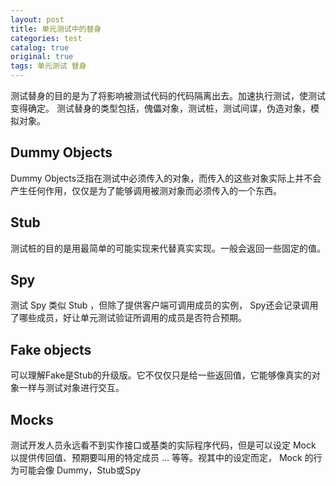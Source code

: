 ```yaml
---
layout: post
title: 单元测试中的替身
categories: test
catalog: true
original: true
tags: 单元测试 替身
---
```


测试替身的目的是为了将影响被测试代码的代码隔离出去。加速执行测试，使测试变得确定。
测试替身的类型包括，傀儡对象，测试桩，测试间谍，伪造对象，模拟对象。

Dummy Objects
------
Dummy Objects泛指在测试中必须传入的对象，而传入的这些对象实际上并不会产生任何作用，仅仅是为了能够调用被测对象而必须传入的一个东西。

Stub
------
测试桩的目的是用最简单的可能实现来代替真实实现。一般会返回一些固定的值。

Spy
------
测试 Spy 类似 Stub ，但除了提供客户端可调用成员的实例， Spy还会记录调用了哪些成员，好让单元测试验证所调用的成员是否符合预期。

Fake objects
------
可以理解Fake是Stub的升级版。它不仅仅只是给一些返回值，它能够像真实的对象一样与测试对象进行交互。

Mocks
------
测试开发人员永远看不到实作接口或基类的实际程序代码，但是可以设定 Mock 以提供传回值、预期要叫用的特定成员 ... 等等。视其中的设定而定， Mock 的行为可能会像 Dummy，Stub或Spy

